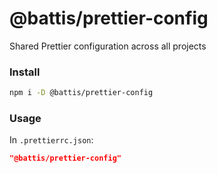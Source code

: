 # @battis/prettier-config

Shared Prettier configuration across all projects

### Install

```bash
npm i -D @battis/prettier-config
```

### Usage

In `.prettierrc.json`:

```json
"@battis/prettier-config"
```
